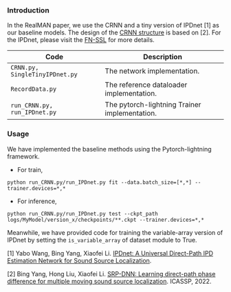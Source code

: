 ### Introduction

In the RealMAN paper, we use the CRNN and a tiny version of IPDnet [1] as our baseline models. The design of the [CRNN structure](https://github.com/BingYang-20/SRP-DNN) is based on [2]. For the IPDnet, please visit the [FN-SSL](https://github.com/Audio-WestlakeU/FN-SSL) for more details.

| Code | Description |
| --- | --- |
| `CRNN.py, SingleTinyIPDnet.py` | The network implementation. |
| `RecordData.py` | The reference dataloader implementation. |
| `run_CRNN.py, run_IPDnet.py` | The pytorch-lightning Trainer implementation.|

### Usage
We have implemented the baseline methods using the Pytorch-lightning framework.

* For train,

```
python run_CRNN.py/run_IPDnet.py fit --data.batch_size=[*,*] --trainer.devices=*,*
```

* For inference,

```
python run_CRNN.py/run_IPDnet.py test --ckpt_path logs/MyModel/version_x/checkpoints/**.ckpt --trainer.devices=*,*
```

Meanwhile, we have provided code for training the variable-array version of IPDnet by setting the  `is_variable_array` of dataset module to True.



[1] Yabo Wang, Bing Yang, Xiaofei Li. [IPDnet: A Universal Direct-Path IPD Estimation Network for Sound Source Localization](https://arxiv.org/abs/2405.07021).

[2] Bing Yang, Hong Liu, Xiaofei Li. [SRP-DNN: Learning direct-path phase difference for multiple moving sound source localization](https://ieeexplore.ieee.org/document/9746624). ICASSP, 2022.
